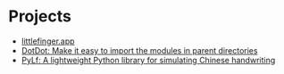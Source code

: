 # Projects
* [littlefinger.app](https://www.littlefinger.app)
* [DotDot: Make it easy to import the modules in parent directories](https://github.com/Gsllchb/DotDot)
* [PyLf: A lightweight Python library for simulating Chinese handwriting](https://github.com/Gsllchb/PyLf)
